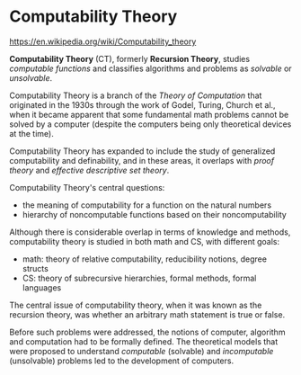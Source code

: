 # Computability Theory

https://en.wikipedia.org/wiki/Computability_theory

**Computability Theory** (CT), formerly **Recursion Theory**, studies *computable functions* and classifies algorithms and problems as *solvable* or *unsolvable*.

Computability Theory is a branch of the *Theory of Computation* that originated in the 1930s through the work of Godel, Turing, Church et al., when it became apparent that some fundamental math problems cannot be solved by a computer (despite the computers being only theoretical devices at the time).

Computability Theory has expanded to include the study of generalized computability and definability, and in these areas, it overlaps with *proof theory* and *effective descriptive set theory*.

Computability Theory's central questions:
- the meaning of computability for a function on the natural numbers
- hierarchy of noncomputable functions based on their noncomputability

Although there is considerable overlap in terms of knowledge and methods, computability theory is studied in both math and CS, with different goals:
* math: theory of relative computability, reducibility notions, degree structs
* CS: theory of subrecursive hierarchies, formal methods, formal languages

The central issue of computability theory, when it was known as the recursion theory, was whether an arbitrary math statement is true or false.

Before such problems were addressed, the notions of computer, algorithm and computation had to be formally defined. The theoretical models that were proposed to understand *computable* (solvable) and *incomputable* (unsolvable) problems led to the development of computers.
